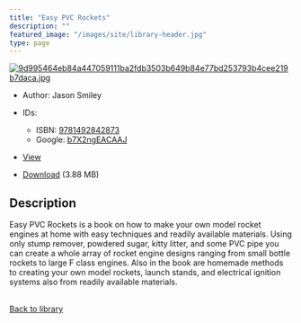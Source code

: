 ```yaml
---
title: "Easy PVC Rockets"
description: ""
featured_image: "/images/site/library-header.jpg"
type: page
---
```


<a href="https://drive.google.com/file/d/1uvnqmi8yJ4bS5Q4nZZbLTLgrDY62GxBI/view" target="_blank">![9d995464eb84a447059111ba2fdb3503b649b84e77bd253793b4cee219b7daca.jpg](/images/library/9d995464eb84a447059111ba2fdb3503b649b84e77bd253793b4cee219b7daca.jpg)</a>
* Author: Jason Smiley
* IDs:
  * ISBN: <a href="https://www.worldcat.org/isbn/9781492842873" target="_blank">9781492842873</a>
  * Google: <a href="https://books.google.com/books?id=b7X2ngEACAAJ" target="_blank">b7X2ngEACAAJ</a>
* <a href="https://drive.google.com/file/d/1uvnqmi8yJ4bS5Q4nZZbLTLgrDY62GxBI/view" target="_blank">View</a>

* [Download](https://drive.google.com/uc?export=download&id=1uvnqmi8yJ4bS5Q4nZZbLTLgrDY62GxBI) (3.88 MB)

## Description<div>
<p>Easy PVC Rockets is a book on how to make your own model rocket engines at home with easy techniques and readily available materials. Using only stump remover, powdered sugar, kitty litter, and some PVC pipe you can create a whole array of rocket engine designs ranging from small bottle rockets to large F class engines. Also in the book are homemade methods to creating your own model rockets, launch stands, and electrical ignition systems also from readily available materials.</p></div>

<br />[Back to library](/library/)
